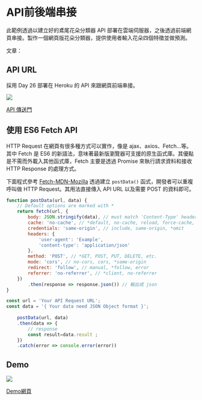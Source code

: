 # API前後端串接
此範例透過以建立好的鳶尾花朵分類器 API 部署在雲端伺服器，之後透過前端網頁串接。製作一個網頁版花朵分類器，提供使用者輸入花朵四個特徵並做預測。

文章： 

## API URL
採用 Day 26 部署在 Heroku 的 API 來跟網頁前端串接。

![](https://i.imgur.com/8rze0W2.png)

[API 傳送門](https://flask-api-example-with-ml-mode.herokuapp.com/predict)

## 使用 ES6 Fetch API
HTTP Request 在網頁有很多種方式可以實作，像是 ajax、axios、Fetch...等。其中 Fetch 是 ES6 的新語法，意味著最新版瀏覽器可支援的原生函式庫。其優點是不需而外載入其他函式庫，Fetch 主要是透過 Promise 來執行請求資料和接收 HTTP Response 的處理方式。

下面程式參考 [Fetch-MDN-Mozilla](https://developer.mozilla.org/en-US/docs/Web/API/Fetch_API/Using_Fetch) 透過建立 `postData()` 函式，開發者可以重複呼叫做 HTTP Request。其用法直接傳入 API URL 以及需要 POST 的資料即可。

```js
function postData(url, data) {
    // Default options are marked with *
    return fetch(url, {
        body: JSON.stringify(data), // must match 'Content-Type' header
        cache: 'no-cache', // *default, no-cache, reload, force-cache, only-if-cached
        credentials: 'same-origin', // include, same-origin, *omit
        headers: {
            'user-agent': 'Example',
            'content-type': 'application/json'
        },
        method: 'POST', // *GET, POST, PUT, DELETE, etc.
        mode: 'cors', // no-cors, cors, *same-origin
        redirect: 'follow', // manual, *follow, error
        referrer: 'no-referrer', // *client, no-referrer
    })
        .then(response => response.json()) // 輸出成 json
}
```


```js
const url = 'Your API Request URL';
const data = '{ Your data need JSON Object format }';
    
    postData(url, data)
    .then(data => {
        // response
        const result=data.result ;
    })
    .catch(error => console.error(error))
```

## Demo
![](https://i.imgur.com/iNaiG0Z.png)

[Demo網頁](https://1010code.github.io/website-API-example)

